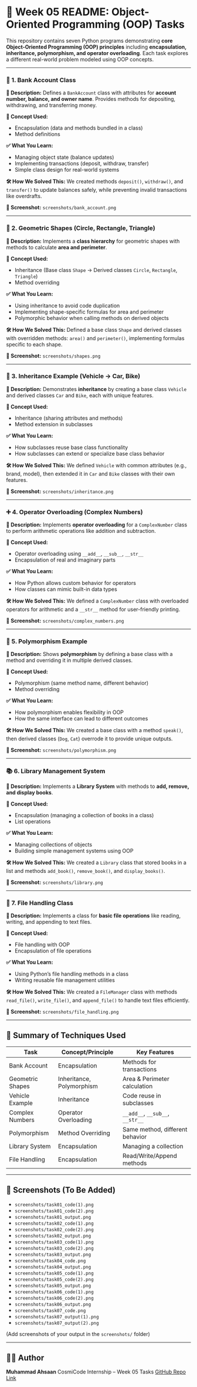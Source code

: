 # 📘 Week 05 README: Object-Oriented Programming (OOP) Tasks

This repository contains seven Python programs demonstrating **core Object-Oriented Programming (OOP) principles** including **encapsulation, inheritance, polymorphism, and operator overloading**. Each task explores a different real-world problem modeled using OOP concepts.

---

### 🏦 1. Bank Account Class

**📝 Description:**
Defines a `BankAccount` class with attributes for **account number, balance, and owner name**. Provides methods for depositing, withdrawing, and transferring money.

**🧠 Concept Used:**

- Encapsulation (data and methods bundled in a class)
- Method definitions

**✅ What You Learn:**

- Managing object state (balance updates)
- Implementing transactions (deposit, withdraw, transfer)
- Simple class design for real-world systems

**🛠️ How We Solved This:**
We created methods `deposit()`, `withdraw()`, and `transfer()` to update balances safely, while preventing invalid transactions like overdrafts.

**📸 Screenshot:** `screenshots/bank_account.png`

---

### 🔺 2. Geometric Shapes (Circle, Rectangle, Triangle)

**📝 Description:**
Implements a **class hierarchy** for geometric shapes with methods to calculate **area and perimeter**.

**🧠 Concept Used:**

- Inheritance (Base class `Shape` → Derived classes `Circle`, `Rectangle`, `Triangle`)
- Method overriding

**✅ What You Learn:**

- Using inheritance to avoid code duplication
- Implementing shape-specific formulas for area and perimeter
- Polymorphic behavior when calling methods on derived objects

**🛠️ How We Solved This:**
Defined a base class `Shape` and derived classes with overridden methods: `area()` and `perimeter()`, implementing formulas specific to each shape.

**📸 Screenshot:** `screenshots/shapes.png`

---

### 🚗 3. Inheritance Example (Vehicle → Car, Bike)

**📝 Description:**
Demonstrates **inheritance** by creating a base class `Vehicle` and derived classes `Car` and `Bike`, each with unique features.

**🧠 Concept Used:**

- Inheritance (sharing attributes and methods)
- Method extension in subclasses

**✅ What You Learn:**

- How subclasses reuse base class functionality
- How subclasses can extend or specialize base class behavior

**🛠️ How We Solved This:**
We defined `Vehicle` with common attributes (e.g., brand, model), then extended it in `Car` and `Bike` classes with their own features.

**📸 Screenshot:** `screenshots/inheritance.png`

---

### ➕ 4. Operator Overloading (Complex Numbers)

**📝 Description:**
Implements **operator overloading** for a `ComplexNumber` class to perform arithmetic operations like addition and subtraction.

**🧠 Concept Used:**

- Operator overloading using `__add__`, `__sub__`, `__str__`
- Encapsulation of real and imaginary parts

**✅ What You Learn:**

- How Python allows custom behavior for operators
- How classes can mimic built-in data types

**🛠️ How We Solved This:**
We defined a `ComplexNumber` class with overloaded operators for arithmetic and a `__str__` method for user-friendly printing.

**📸 Screenshot:** `screenshots/complex_numbers.png`

---

### 🔄 5. Polymorphism Example

**📝 Description:**
Shows **polymorphism** by defining a base class with a method and overriding it in multiple derived classes.

**🧠 Concept Used:**

- Polymorphism (same method name, different behavior)
- Method overriding

**✅ What You Learn:**

- How polymorphism enables flexibility in OOP
- How the same interface can lead to different outcomes

**🛠️ How We Solved This:**
We created a base class with a method `speak()`, then derived classes (`Dog`, `Cat`) overrode it to provide unique outputs.

**📸 Screenshot:** `screenshots/polymorphism.png`

---

### 📚 6. Library Management System

**📝 Description:**
Implements a **Library System** with methods to **add, remove, and display books**.

**🧠 Concept Used:**

- Encapsulation (managing a collection of books in a class)
- List operations

**✅ What You Learn:**

- Managing collections of objects
- Building simple management systems using OOP

**🛠️ How We Solved This:**
We created a `Library` class that stored books in a list and methods `add_book()`, `remove_book()`, and `display_books()`.

**📸 Screenshot:** `screenshots/library.png`

---

### 📂 7. File Handling Class

**📝 Description:**
Implements a class for **basic file operations** like reading, writing, and appending to text files.

**🧠 Concept Used:**

- File handling with OOP
- Encapsulation of file operations

**✅ What You Learn:**

- Using Python’s file handling methods in a class
- Writing reusable file management utilities

**🛠️ How We Solved This:**
We created a `FileManager` class with methods `read_file()`, `write_file()`, and `append_file()` to handle text files efficiently.

**📸 Screenshot:** `screenshots/file_handling.png`

---

## 📌 Summary of Techniques Used

| Task             | Concept/Principle         | Key Features                    |
| ---------------- | ------------------------- | ------------------------------- |
| Bank Account     | Encapsulation             | Methods for transactions        |
| Geometric Shapes | Inheritance, Polymorphism | Area & Perimeter calculation    |
| Vehicle Example  | Inheritance               | Code reuse in subclasses        |
| Complex Numbers  | Operator Overloading      | `__add__`, `__sub__`, `__str__` |
| Polymorphism     | Method Overriding         | Same method, different behavior |
| Library System   | Encapsulation             | Managing a collection           |
| File Handling    | Encapsulation             | Read/Write/Append methods       |

---

## 📸 Screenshots (To Be Added)

- `screenshots/task01_code(1).png`
- `screenshots/task01_code(2).png`
- `screenshots/task01_output.png`
- `screenshots/task02_code(1).png`
- `screenshots/task02_code(2).png`
- `screenshots/task02_output.png`
- `screenshots/task03_code(1).png`
- `screenshots/task03_code(2).png`
- `screenshots/task03_output.png`
- `screenshots/task04_code.png`
- `screenshots/task04_output.png`
- `screenshots/task05_code(1).png`
- `screenshots/task05_code(2).png`
- `screenshots/task05_output.png`
- `screenshots/task06_code(1).png`
- `screenshots/task06_code(2).png`
- `screenshots/task06_output.png`
- `screenshots/task07_code.png`
- `screenshots/task07_output(1).png`
- `screenshots/task07_output(2).png`

(Add screenshots of your output in the `screenshots/` folder)

---

## 🧑‍💻 Author

**Muhammad Ahsaan**
CosmiCode Internship – Week 05 Tasks
[GitHub Repo Link](https://github.com/codewithahsaan/CosmiCode-Internship)
